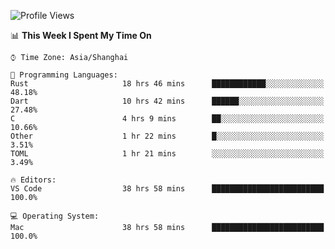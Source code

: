 <!--START_SECTION:waka-->
![Profile Views](http://img.shields.io/badge/Profile%20Views-63-blue)

📊 **This Week I Spent My Time On** 

```text
⌚︎ Time Zone: Asia/Shanghai

💬 Programming Languages: 
Rust                     18 hrs 46 mins      ████████████░░░░░░░░░░░░░   48.18% 
Dart                     10 hrs 42 mins      ██████░░░░░░░░░░░░░░░░░░░   27.48% 
C                        4 hrs 9 mins        ██░░░░░░░░░░░░░░░░░░░░░░░   10.66% 
Other                    1 hr 22 mins        █░░░░░░░░░░░░░░░░░░░░░░░░   3.51% 
TOML                     1 hr 21 mins        ░░░░░░░░░░░░░░░░░░░░░░░░░   3.49%

🔥 Editors: 
VS Code                  38 hrs 58 mins      █████████████████████████   100.0%

💻 Operating System: 
Mac                      38 hrs 58 mins      █████████████████████████   100.0%

```


<!--END_SECTION:waka-->
